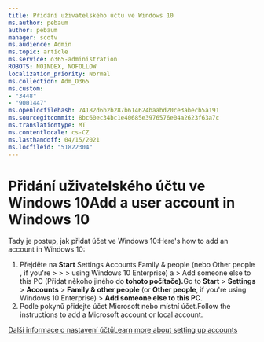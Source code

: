 ```yaml
---
title: Přidání uživatelského účtu ve Windows 10
ms.author: pebaum
author: pebaum
manager: scotv
ms.audience: Admin
ms.topic: article
ms.service: o365-administration
ROBOTS: NOINDEX, NOFOLLOW
localization_priority: Normal
ms.collection: Adm_O365
ms.custom:
- "3448"
- "9001447"
ms.openlocfilehash: 74182d6b2b287b614624baabd20ce3abecb5a191
ms.sourcegitcommit: 8bc60ec34bc1e40685e3976576e04a2623f63a7c
ms.translationtype: MT
ms.contentlocale: cs-CZ
ms.lasthandoff: 04/15/2021
ms.locfileid: "51822304"
---
```

# <a name="add-a-user-account-in-windows-10"></a><span data-ttu-id="45e92-102">Přidání uživatelského účtu ve Windows 10</span><span class="sxs-lookup"><span data-stu-id="45e92-102">Add a user account in Windows 10</span></span>

<span data-ttu-id="45e92-103">Tady je postup, jak přidat účet ve Windows 10:</span><span class="sxs-lookup"><span data-stu-id="45e92-103">Here's how to add an account in Windows 10:</span></span>

1. <span data-ttu-id="45e92-104">Přejděte na **Start** Settings Accounts Family & people (nebo Other people , if you're  >    >    >   using Windows 10 Enterprise) a > Add someone else to this PC (Přidat někoho jiného do **tohoto počítače).**</span><span class="sxs-lookup"><span data-stu-id="45e92-104">Go to **Start** > **Settings** > **Accounts** > **Family & other people** (or **Other people**, if you're using Windows 10 Enterprise) > **Add someone else to this PC**.</span></span>
2. <span data-ttu-id="45e92-105">Podle pokynů přidejte účet Microsoft nebo místní účet.</span><span class="sxs-lookup"><span data-stu-id="45e92-105">Follow the instructions to add a Microsoft account or local account.</span></span>

[<span data-ttu-id="45e92-106">Další informace o nastavení účtů</span><span class="sxs-lookup"><span data-stu-id="45e92-106">Learn more about setting up accounts</span></span>](https://support.microsoft.com/help/17197/)